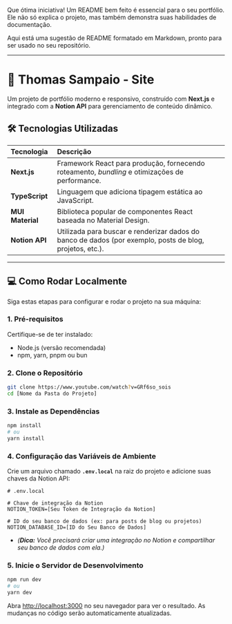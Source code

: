 Que ótima iniciativa\! Um README bem feito é essencial para o seu portfólio. Ele não só explica o projeto, mas também demonstra suas habilidades de documentação.

Aqui está uma sugestão de README formatado em Markdown, pronto para ser usado no seu repositório.

-----

# 🚀 Thomas Sampaio - Site

Um projeto de portfólio moderno e responsivo, construído com **Next.js** e integrado com a **Notion API** para gerenciamento de conteúdo dinâmico.

## 🛠️ Tecnologias Utilizadas

| Tecnologia | Descrição |
| :--- | :--- |
| **Next.js** | Framework React para produção, fornecendo roteamento, *bundling* e otimizações de performance. |
| **TypeScript** | Linguagem que adiciona tipagem estática ao JavaScript. |
| **MUI Material** | Biblioteca popular de componentes React baseada no Material Design. |
| **Notion API** | Utilizada para buscar e renderizar dados do banco de dados (por exemplo, posts de blog, projetos, etc.). |

-----

## 💻 Como Rodar Localmente

Siga estas etapas para configurar e rodar o projeto na sua máquina:

### 1\. Pré-requisitos

Certifique-se de ter instalado:

  * Node.js (versão recomendada)
  * npm, yarn, pnpm ou bun

### 2\. Clone o Repositório

```bash
git clone https://www.youtube.com/watch?v=GRf6so_sois
cd [Nome da Pasta do Projeto]
```

### 3\. Instale as Dependências

```bash
npm install
# ou
yarn install
```

### 4\. Configuração das Variáveis de Ambiente

Crie um arquivo chamado **`.env.local`** na raiz do projeto e adicione suas chaves da Notion API:

```
# .env.local

# Chave de integração da Notion
NOTION_TOKEN=[Seu Token de Integração da Notion]

# ID do seu banco de dados (ex: para posts de blog ou projetos)
NOTION_DATABASE_ID=[ID do Seu Banco de Dados]
```

  * *(**Dica:** Você precisará criar uma integração no Notion e compartilhar seu banco de dados com ela.)*

### 5\. Inicie o Servidor de Desenvolvimento

```bash
npm run dev
# ou
yarn dev
```

Abra [http://localhost:3000](https://www.google.com/search?q=http://localhost:3000) no seu navegador para ver o resultado. As mudanças no código serão automaticamente atualizadas.
